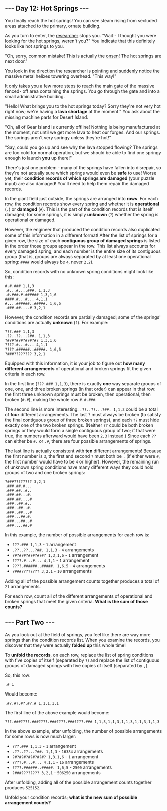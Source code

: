 ## --- Day 12: Hot Springs ---

You finally reach the hot springs! You can see steam rising from secluded areas
attached to the primary, ornate building.

As you turn to enter, the [researcher](11) stops you. "Wait - I thought you were
looking for the hot springs, weren't you?" You indicate that this definitely
looks like hot springs to you.

"Oh, sorry, common mistake! This is actually the
[onsen](https://en.wikipedia.org/wiki/Onsen)! The hot springs are next door."

You look in the direction the researcher is pointing and suddenly notice the
massive metal helixes towering overhead. "This way!"

It only takes you a few more steps to reach the main gate of the massive fenced-
off area containing the springs. You go through the gate and into a small
administrative building.

"Hello! What brings you to the hot springs today? Sorry they're not very hot
right now; we're having a **lava shortage** at the moment." You ask about the
missing machine parts for Desert Island.

"Oh, all of Gear Island is currently offline! Nothing is being manufactured at
the moment, not until we get more lava to heat our forges. And our springs. The
springs aren't very springy unless they're hot!"

"Say, could you go up and see why the lava stopped flowing? The springs are too
cold for normal operation, but we should be able to find one springy enough to
launch **you** up there!"

There's just one problem - many of the springs have fallen into disrepair, so
they're not actually sure which springs would even be **safe** to use! Worse
yet, their **condition records of which springs are damaged** (your puzzle
input) are also damaged! You'll need to help them repair the damaged records.

In the giant field just outside, the springs are arranged into **rows**. For
each row, the condition records show every spring and whether it is
**operational** (`.`) or **damaged** (`#`). This is the part of the condition
records that is itself damaged; for some springs, it is simply **unknown** (`?`)
whether the spring is operational or damaged.

However, the engineer that produced the condition records also duplicated some
of this information in a different format! After the list of springs for a given
row, the size of each **contiguous group of damaged springs** is listed in the
order those groups appear in the row. This list always accounts for every
damaged spring, and each number is the entire size of its contiguous group (that
is, groups are always separated by at least one operational spring: `####` would
always be `4`, never `2,2`).

So, condition records with no unknown spring conditions might look like this:

```
#.#.### 1,1,3
.#...#....###. 1,1,3
.#.###.#.###### 1,3,1,6
####.#...#... 4,1,1
#....######..#####. 1,6,5
.###.##....# 3,2,1
```

However, the condition records are partially damaged; some of the springs'
conditions are actually **unknown** (`?`). For example:

```
???.### 1,1,3
.??..??...?##. 1,1,3
?#?#?#?#?#?#?#? 1,3,1,6
????.#...#... 4,1,1
????.######..#####. 1,6,5
?###???????? 3,2,1
```

Equipped with this information, it is your job to figure out **how many
different arrangements** of operational and broken springs fit the given
criteria in each row.

In the first line (`???.### 1,1,3`), there is exactly **one** way separate
groups of one, one, and three broken springs (in that order) can appear in that
row: the first three unknown springs must be broken, then operational, then
broken (`#.#`), making the whole row `#.#.###`.

The second line is more interesting: `.??..??...?##. 1,1,3` could be a total of
**four** different arrangements. The last `?` must always be broken (to satisfy
the final contiguous group of three broken springs), and each `??` must hide
exactly one of the two broken springs. (Neither `??` could be both broken
springs or they would form a single contiguous group of two; if that were true,
the numbers afterward would have been `2,3` instead.) Since each `??` can either
be `#.` or `.#`, there are four possible arrangements of springs.

The last line is actually consistent with **ten** different arrangements!
Because the first number is `3`, the first and second `?` must both be `.` (if
either were `#`, the first number would have to be `4` or higher). However, the
remaining run of unknown spring conditions have many different ways they could
hold groups of two and one broken springs:

```
?###???????? 3,2,1
.###.##.#...
.###.##..#..
.###.##...#.
.###.##....#
.###..##.#..
.###..##..#.
.###..##...#
.###...##.#.
.###...##..#
.###....##.#
```

In this example, the number of possible arrangements for each row is:

- `???.### 1,1,3` - `1` arrangement
- `.??..??...?##. 1,1,3` - `4` arrangements
- `?#?#?#?#?#?#?#? 1,3,1,6` - `1` arrangement
- `????.#...#... 4,1,1` - `1` arrangement
- `????.######..#####. 1,6,5` - `4` arrangements
- `?###???????? 3,2,1` - `10` arrangements

Adding all of the possible arrangement counts together produces a total of `21`
arrangements.

For each row, count all of the different arrangements of operational and broken
springs that meet the given criteria. **What is the sum of those counts?**


## --- Part Two ---

As you look out at the field of springs, you feel like there are way more
springs than the condition records list. When you examine the records, you
discover that they were actually **folded up** this whole time!

To **unfold the records**, on each row, replace the list of spring conditions
with five copies of itself (separated by `?`) and replace the list of contiguous
groups of damaged springs with five copies of itself (separated by `,`).

So, this row:

```
.# 1
```

Would become:

```
.#?.#?.#?.#?.# 1,1,1,1,1
```

The first line of the above example would become:

```
???.###????.###????.###????.###????.### 1,1,3,1,1,3,1,1,3,1,1,3,1,1,3
```

In the above example, after unfolding, the number of possible arrangements for
some rows is now much larger:

- `???.### 1,1,3` - `1` arrangement
- `.??..??...?##. 1,1,3` - `16384` arrangements
- `?#?#?#?#?#?#?#? 1,3,1,6` - `1` arrangement
- `????.#...#... 4,1,1` - `16` arrangements
- `????.######..#####. 1,6,5` - `2500` arrangements
- `?###???????? 3,2,1` - `506250` arrangements

After unfolding, adding all of the possible arrangement counts together produces
`525152`.

Unfold your condition records; **what is the new sum of possible arrangement
counts?**


